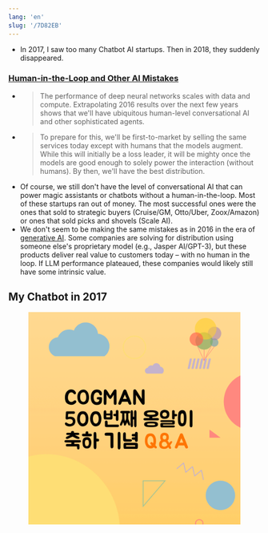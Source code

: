 ```yaml
---
lang: 'en'
slug: '/7D82EB'
---
```


- In 2017, I saw too many Chatbot AI startups. Then in 2018, they suddenly disappeared.

### [Human-in-the-Loop and Other AI Mistakes](https://matt-rickard.ghost.io/human-in-the-loop-and-other-ai-mistakes/)

- > The performance of deep neural networks scales with data and compute. Extrapolating 2016 results over the next few years shows that we'll have ubiquitous human-level conversational AI and other sophisticated agents.
- > To prepare for this, we'll be first-to-market by selling the same services today except with humans that the models augment. While this will initially be a loss leader, it will be mighty once the models are good enough to solely power the interaction (without humans). By then, we'll have the best distribution.
- Of course, we still don't have the level of conversational AI that can power magic assistants or chatbots without a human-in-the-loop. Most of these startups ran out of money. The most successful ones were the ones that sold to strategic buyers (Cruise/GM, Otto/Uber, Zoox/Amazon) or ones that sold picks and shovels (Scale AI).
- We don't seem to be making the same mistakes as in 2016 in the era of [generative AI](./../.././docs/pages/Generative%20AI.md). Some companies are solving for distribution using someone else's proprietary model (e.g., Jasper AI/GPT-3), but these products deliver real value to customers today – with no human in the loop. If LLM performance plateaued, these companies would likely still have some intrinsic value.

## My Chatbot in 2017


<figure>

![FED5B0.png](./../.././docs/assets/FED5B0.png)


</figure>

<head>
  <html lang="en-US"/>
</head>
